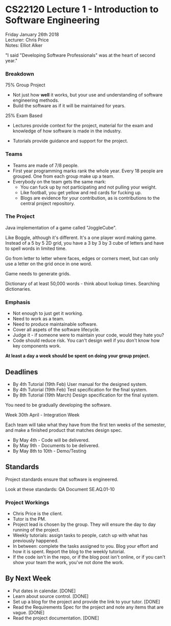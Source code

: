 # CS22120 Lecture 1 - Introduction to Software Engineering 

Friday January 26th 2018   
Lecturer: Chris Price   
Notes: Elliot Alker   

"I said "Developing Software Professionals" was at the heart of second year."

### Breakdown 
75% Group Project 

 - Not just how **well** it works, but your use and understanding of software engineering methods.
 - Build the software as if it will be maintained for years. 

25% Exam Based

- Lectures provide context for the project, material for the exam and knowledge of how software is made in the industry. 

- Tutorials provide guidance and support for the project. 

### Teams 

- Teams are made of 7/8 people. 
- First year programming marks rank the whole year. Every 18 people are grouped. One from each group make up a team. 
- Everybody on the team gets the same mark:
    - You can fuck up by not participating and not pulling your weight. 
    - Like football, you get yellow and red cards for fucking up. 
    - Blogs are evidence for your contribution, as is contributions to the central project repository. 

### The Project 

Java implementation of a game called "JoggleCube". 

Like Boggle, although it's different. It's a one player word making game. Instead of a 5 by 5 2D grid, you have a 3 by 3 by 3 cube of letters and have to spell words in limited time. 

Go from letter to letter where faces, edges or corners meet, but can only use a letter on the grid once in one word.

Game needs to generate grids. 

Dictionary of at least 50,000 words - think about lookup times. Searching dictionaries. 

### Emphasis 

- Not enough to just get it working. 
- Need to work as a team. 
- Need to produce maintainable software.
- Cover all aspets of the software lifecycle. 
- Judge it - if someone were to maintain your code, would they hate you? 
- Code should reduce risk. You can't design well if you don't know how key components work. 

**At least a day a week should be spent on doing your group project.** 

## Deadlines 

- By 4th Tutorial (19th Feb) User manual for the designed system.
- By 4th Tutorial (19th Feb) Test specification for the final system.
- By 8th Tutorial (19th March) Design specification for the final system. 

You need to be gradually developing the software. 

Week 30th April - Integration Week 

Each team will take what they have from the first ten weeks of the semester, and make a finished product that matches design spec. 

- By May 4th -  Code will be delivered. 
- By May 9th - Documents to be delivered. 
- By May 8th to 10th - Demo/Testing 

## Standards 

Project standards ensure that software is engineered. 

Look at these standards: QA Document SE.AQ.01-10

### Project Workings 

- Chris Price is the client. 
- Tutor is the PM.
- Project lead is chosen by the group. They will ensure the day to day running of the project. 
- Weekly tutorials: assign tasks to people, catch up with what has previously happened. 
- In between: complete the tasks assigned to you. Blog your effort and how it is spent. Report the blog to the weekly tutorial. 
- If the code isn't in the repo, or if the blog post isn't online, or if you can't show your team the work, you've not done the work. 

## By Next Week 

- Put dates in calendar. [DONE]
- Learn about source control. [DONE] 
- Set up a blog for the project and provide the link to your tutor. [DONE]
- Read the Requirements Spec for the project and note any items that are vague. [DONE]
- Read the project documentation. [DONE]









